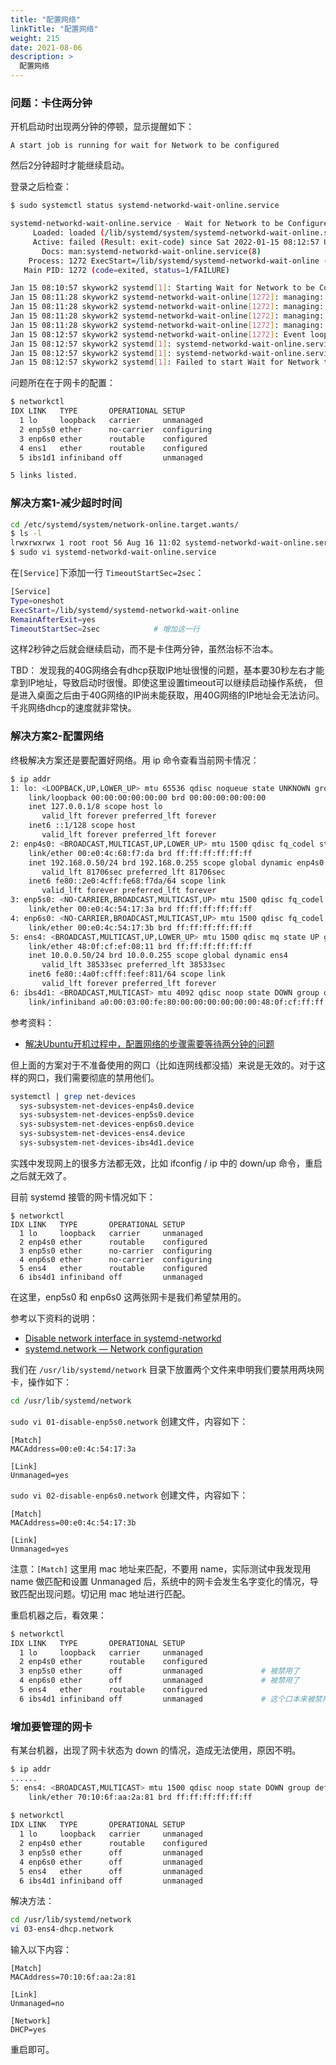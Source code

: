 ```yaml
---
title: "配置网络"
linkTitle: "配置网络"
weight: 215
date: 2021-08-06
description: >
  配置网络
---
```


### 问题：卡住两分钟

开机启动时出现两分钟的停顿，显示提醒如下：

```
A start job is running for wait for Network to be configured
```

然后2分钟超时才能继续启动。

登录之后检查：

```bash
$ sudo systemctl status systemd-networkd-wait-online.service

systemd-networkd-wait-online.service - Wait for Network to be Configured
     Loaded: loaded (/lib/systemd/system/systemd-networkd-wait-online.service; enabled; vendor preset: enabled)
     Active: failed (Result: exit-code) since Sat 2022-01-15 08:12:57 UTC; 7min ago
       Docs: man:systemd-networkd-wait-online.service(8)
    Process: 1272 ExecStart=/lib/systemd/systemd-networkd-wait-online (code=exited, status=1/FAILURE)
   Main PID: 1272 (code=exited, status=1/FAILURE)

Jan 15 08:10:57 skywork2 systemd[1]: Starting Wait for Network to be Configured...
Jan 15 08:11:28 skywork2 systemd-networkd-wait-online[1272]: managing: ens1
Jan 15 08:11:28 skywork2 systemd-networkd-wait-online[1272]: managing: enp6s0
Jan 15 08:11:28 skywork2 systemd-networkd-wait-online[1272]: managing: ens1
Jan 15 08:11:28 skywork2 systemd-networkd-wait-online[1272]: managing: enp6s0
Jan 15 08:12:57 skywork2 systemd-networkd-wait-online[1272]: Event loop failed: Connection timed out
Jan 15 08:12:57 skywork2 systemd[1]: systemd-networkd-wait-online.service: Main process exited, code=exited, status=1/FAILURE
Jan 15 08:12:57 skywork2 systemd[1]: systemd-networkd-wait-online.service: Failed with result 'exit-code'.
Jan 15 08:12:57 skywork2 systemd[1]: Failed to start Wait for Network to be Configured.
```

问题所在在于网卡的配置：

```bash
$ networkctl 
IDX LINK   TYPE       OPERATIONAL SETUP      
  1 lo     loopback   carrier     unmanaged  
  2 enp5s0 ether      no-carrier  configuring
  3 enp6s0 ether      routable    configured 
  4 ens1   ether      routable    configured 
  5 ibs1d1 infiniband off         unmanaged  

5 links listed.
```

### 解决方案1-减少超时时间

```bash
cd /etc/systemd/system/network-online.target.wants/
$ ls -l
lrwxrwxrwx 1 root root 56 Aug 16 11:02 systemd-networkd-wait-online.service -> /lib/systemd/system/systemd-networkd-wait-online.service
$ sudo vi systemd-networkd-wait-online.service
```

在`[Service]`下添加一行 `TimeoutStartSec=2sec`：

```bash
[Service]
Type=oneshot
ExecStart=/lib/systemd/systemd-networkd-wait-online
RemainAfterExit=yes
TimeoutStartSec=2sec			# 增加这一行
```

这样2秒钟之后就会继续启动，而不是卡住两分钟，虽然治标不治本。

TBD： 发现我的40G网络会有dhcp获取IP地址很慢的问题，基本要30秒左右才能拿到IP地址，导致启动时很慢。即使这里设置timeout可以继续启动操作系统， 但是进入桌面之后由于40G网络的IP尚未能获取，用40G网络的IP地址会无法访问。千兆网络dhcp的速度就非常快。

### 解决方案2-配置网络

终极解决方案还是要配置好网络。用 ip 命令查看当前网卡情况：

```bash
$ ip addr
1: lo: <LOOPBACK,UP,LOWER_UP> mtu 65536 qdisc noqueue state UNKNOWN group default qlen 1000
    link/loopback 00:00:00:00:00:00 brd 00:00:00:00:00:00
    inet 127.0.0.1/8 scope host lo
       valid_lft forever preferred_lft forever
    inet6 ::1/128 scope host 
       valid_lft forever preferred_lft forever
2: enp4s0: <BROADCAST,MULTICAST,UP,LOWER_UP> mtu 1500 qdisc fq_codel state UP group default qlen 1000
    link/ether 00:e0:4c:68:f7:da brd ff:ff:ff:ff:ff:ff
    inet 192.168.0.50/24 brd 192.168.0.255 scope global dynamic enp4s0
       valid_lft 81706sec preferred_lft 81706sec
    inet6 fe80::2e0:4cff:fe68:f7da/64 scope link 
       valid_lft forever preferred_lft forever
3: enp5s0: <NO-CARRIER,BROADCAST,MULTICAST,UP> mtu 1500 qdisc fq_codel state DOWN group default qlen 1000
    link/ether 00:e0:4c:54:17:3a brd ff:ff:ff:ff:ff:ff
4: enp6s0: <NO-CARRIER,BROADCAST,MULTICAST,UP> mtu 1500 qdisc fq_codel state DOWN group default qlen 1000
    link/ether 00:e0:4c:54:17:3b brd ff:ff:ff:ff:ff:ff
5: ens4: <BROADCAST,MULTICAST,UP,LOWER_UP> mtu 1500 qdisc mq state UP group default qlen 1000
    link/ether 48:0f:cf:ef:08:11 brd ff:ff:ff:ff:ff:ff
    inet 10.0.0.50/24 brd 10.0.0.255 scope global dynamic ens4
       valid_lft 38533sec preferred_lft 38533sec
    inet6 fe80::4a0f:cfff:feef:811/64 scope link 
       valid_lft forever preferred_lft forever
6: ibs4d1: <BROADCAST,MULTICAST> mtu 4092 qdisc noop state DOWN group default qlen 256
    link/infiniband a0:00:03:00:fe:80:00:00:00:00:00:00:48:0f:cf:ff:ff:ef:08:12 brd 00:ff:ff:ff:ff:12:40:1b:ff:ff:00:00:00:00:00:00:ff:ff:ff:ff
```

参考资料：

- [解决Ubuntu开机过程中，配置网络的步骤需要等待两分钟的问题](https://magiclen.org/ubuntu-start-job-wait-network)

但上面的方案对于不准备使用的网口（比如连网线都没插）来说是无效的。对于这样的网口，我们需要彻底的禁用他们。

```bash
systemctl | grep net-devices        
  sys-subsystem-net-devices-enp4s0.device                                                   loaded active plugged   RTL8111/8168/8411 PCI Express Gigabit Ethernet Controller                                      
  sys-subsystem-net-devices-enp5s0.device                                                   loaded active plugged   RTL810xE PCI Express Fast Ethernet controller                                                  
  sys-subsystem-net-devices-enp6s0.device                                                   loaded active plugged   RTL810xE PCI Express Fast Ethernet controller                                                  
  sys-subsystem-net-devices-ens4.device                                                     loaded active plugged   MT27520 Family [ConnectX-3 Pro] (InfiniBand FDR/Ethernet 10Gb/40Gb 2-port 544+FLR-QSFP Adapter)
  sys-subsystem-net-devices-ibs4d1.device                                                   loaded active plugged   MT27520 Family [ConnectX-3 Pro] (InfiniBand FDR/Ethernet 10Gb/40Gb 2-port 544+FLR-QSFP Adapter)
```

实践中发现网上的很多方法都无效，比如 ifconfig / ip 中的 down/up 命令，重启之后就无效了。

目前 systemd 接管的网卡情况如下：

```
$ networkctl 
IDX LINK   TYPE       OPERATIONAL SETUP      
  1 lo     loopback   carrier     unmanaged  
  2 enp4s0 ether      routable    configured 
  3 enp5s0 ether      no-carrier  configuring
  4 enp6s0 ether      no-carrier  configuring
  5 ens4   ether      routable    configured 
  6 ibs4d1 infiniband off         unmanaged  
```

在这里，enp5s0 和 enp6s0 这两张网卡是我们希望禁用的。

参考以下资料的说明：

- [Disable network interface in systemd-networkd](https://www.linuxquestions.org/questions/linux-networking-3/disable-network-interface-in-systemd-networkd-4175676868/)
- [systemd.network — Network configuration](https://www.freedesktop.org/software/systemd/man/systemd.network.html)

我们在 `/usr/lib/systemd/network` 目录下放置两个文件来申明我们要禁用两块网卡，操作如下：

```bash
cd /usr/lib/systemd/network
```

`sudo vi 01-disable-enp5s0.network` 创建文件，内容如下：

```
[Match]
MACAddress=00:e0:4c:54:17:3a

[Link]
Unmanaged=yes
```

`sudo vi 02-disable-enp6s0.network` 创建文件，内容如下：

```
[Match]
MACAddress=00:e0:4c:54:17:3b

[Link]
Unmanaged=yes
```

注意：`[Match]` 这里用 mac 地址来匹配，不要用 name，实际测试中我发现用 name 做匹配和设置 Unmanaged 后，系统中的网卡会发生名字变化的情况，导致匹配出现问题。切记用 mac 地址进行匹配。

重启机器之后，看效果：

```bash
$ networkctl 
IDX LINK   TYPE       OPERATIONAL SETUP     
  1 lo     loopback   carrier     unmanaged 
  2 enp4s0 ether      routable    configured
  3 enp5s0 ether      off         unmanaged 			# 被禁用了
  4 enp6s0 ether      off         unmanaged  			# 被禁用了
  5 ens4   ether      routable    configured
  6 ibs4d1 infiniband off         unmanaged 			# 这个口本来被禁用了
```

### 增加要管理的网卡

有某台机器，出现了网卡状态为 down 的情况，造成无法使用，原因不明。

```bash
$ ip addr                                     
......
5: ens4: <BROADCAST,MULTICAST> mtu 1500 qdisc noop state DOWN group default qlen 1000
    link/ether 70:10:6f:aa:2a:81 brd ff:ff:ff:ff:ff:ff
    
$ networkctl
IDX LINK   TYPE       OPERATIONAL SETUP     
  1 lo     loopback   carrier     unmanaged 
  2 enp4s0 ether      routable    configured
  3 enp5s0 ether      off         unmanaged 
  4 enp6s0 ether      off         unmanaged 
  5 ens4   ether      off         unmanaged 
  6 ibs4d1 infiniband off         unmanaged 
```

解决方法：

```bash
cd /usr/lib/systemd/network
vi 03-ens4-dhcp.network
```

输入以下内容：

```properties
[Match]
MACAddress=70:10:6f:aa:2a:81

[Link]
Unmanaged=no

[Network]
DHCP=yes
```

重启即可。
